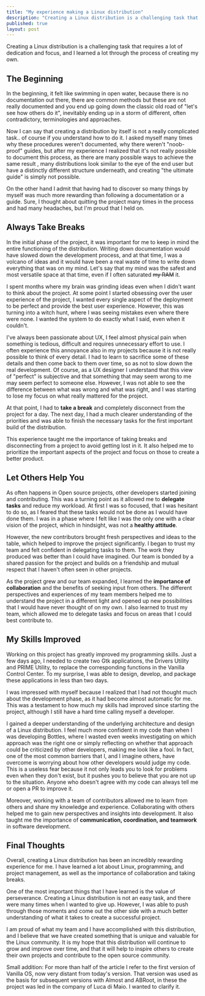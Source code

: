 ```yaml
---
title: "My experience making a Linux distribution"
description: "Creating a Linux distribution is a challenging task that requires a lot of dedication and focus, and I learned a lot through the process of creating my own."
published: true
layout: post
---
```


Creating a Linux distribution is a challenging task that requires a lot of dedication and focus, and I learned a lot through the process of creating my own.

## The Beginning

In the beginning, it felt like swimming in open water, because there is no documentation out there, there are common methods but these are not really documented and you end up going down the classic old road of "let's see how others do it", inevitably ending up in a storm of different, often contradictory, terminologies and approaches.

Now I can say that creating a distribution by itself is not a really complicated task.. of course if you understand how to do it. I asked myself many times why these procedures weren't documented, why there weren't "noob-proof" guides, but after my experience I realized that it's not really possible to document this process, as there are many possible ways to achieve the same result , many distributions look similar to the eye of the end user but have a distinctly different structure underneath, and creating "the ultimate guide" is simply not possible.

On the other hand I admit that having had to discover so many things by myself was much more rewarding than following a documentation or a guide. Sure, I thought about quitting the project many times in the process and had many headaches, but I'm proud that I held on.

## Always Take Breaks

In the initial phase of the project, it was important for me to keep in mind the entire functioning of the distribution. Writing down documentation would have slowed down the development process, and at that time, I was a volcano of ideas and it would have been a real waste of time to write down everything that was on my mind. Let's say that my mind was the safest and most versatile space at that time, even if I often saturated ~~my RAM~~ it.

I spent months where my brain was grinding ideas even when I didn't want to think about the project. At some point I started obsessing over the user experience of the project, I wanted every single aspect of the deployment to be perfect and provide the best user experience. However, this was turning into a witch hunt, where I was seeing mistakes even where there were none. I wanted the system to do exactly what I said, even when it couldn't.

I've always been passionate about UX, I feel almost physical pain when something is tedious, difficult and requires unnecessary effort to use. I often experience this annoyance also in my projects because it is not really possible to think of every detail. I had to learn to sacrifice some of these details and then come back to them over time, so as not to slow down the real development. Of course, as a UX designer I understand that this view of "perfect" is subjective and that something that may seem wrong to me may seem perfect to someone else. However, I was not able to see the difference between what was wrong and what was right, and I was starting to lose my focus on what really mattered for the project.

At that point, I had to **take a break** and completely disconnect from the project for a day. The next day, I had a much clearer understanding of the priorities and was able to finish the necessary tasks for the first important build of the distribution.

This experience taught me the importance of taking breaks and disconnecting from a project to avoid getting lost in it. It also helped me to prioritize the important aspects of the project and focus on those to create a better product.

## Let Others Help You

As often happens in Open source projects, other developers started joining and contributing. This was a turning point as it allowed me to **delegate tasks** and reduce my workload. At first I was so focused, that I was hesitant to do so, as I feared that these tasks would not be done as I would have done them. I was in a phase where I felt like I was the only one with a clear vision of the project, which in hindsight, was not a **healthy attitude**.

However, the new contributors brought fresh perspectives and ideas to the table, which helped to improve the project significantly. I began to trust my team and felt confident in delegating tasks to them. The work they produced was better than I could have imagined. Our team is bonded by a shared passion for the project and builds on a friendship and mutual respect that I haven't often seen in other projects.

As the project grew and our team expanded, I learned the **importance of collaboration** and the benefits of seeking input from others. The different perspectives and experiences of my team members helped me to understand the project in a different light and opened up new possibilities that I would have never thought of on my own. I also learned to trust my team, which allowed me to delegate tasks and focus on areas that I could best contribute to.

## My Skills Improved

Working on this project has greatly improved my programming skills. Just a few days ago, I needed to create two Gtk applications, the Drivers Utility and PRIME Utility, to replace the corresponding functions in the Vanilla Control Center. To my surprise, I was able to design, develop, and package these applications in less than two days.

I was impressed with myself because I realized that I had not thought much about the development phase, as it had become almost automatic for me. This was a testament to how much my skills had improved since starting the project, although I still have a hard time calling myself a developer.

I gained a deeper understanding of the underlying architecture and design of a Linux distribution. I feel much more confident in my code than when I was developing Bottles, where I wasted even weeks investigating on which approach was the right one or simply reflecting on whether that approach could be criticized by other developers, making me look like a fool. In fact, one of the most common barriers that I, and I imagine others, have overcome is worrying about how other developers would judge my code. This is a useless fear because it not only leads you to look for problems even when they don't exist, but it pushes you to believe that you are not up to the situation. Anyone who doesn't agree with my code can always tell me or open a PR to improve it.

Moreover, working with a team of contributors allowed me to learn from others and share my knowledge and experience. Collaborating with others helped me to gain new perspectives and insights into development. It also taught me the importance of **communication, coordination, and teamwork** in software development.

## Final Thoughts

Overall, creating a Linux distribution has been an incredibly rewarding experience for me. I have learned a lot about Linux, programming, and project management, as well as the importance of collaboration and taking breaks.

One of the most important things that I have learned is the value of perseverance. Creating a Linux distribution is not an easy task, and there were many times when I wanted to give up. However, I was able to push through those moments and come out the other side with a much better understanding of what it takes to create a successful project.

I am proud of what my team and I have accomplished with this distribution, and I believe that we have created something that is unique and valuable for the Linux community. It is my hope that this distribution will continue to grow and improve over time, and that it will help to inspire others to create their own projects and contribute to the open source community.

Small addition: For more than half of the article I refer to the first version of Vanilla OS, now very distant from today's version. That version was used as the basis for subsequent versions with Almost and ABRoot, in these the project was led in the company of Luca di Maio. I wanted to clarify it.

